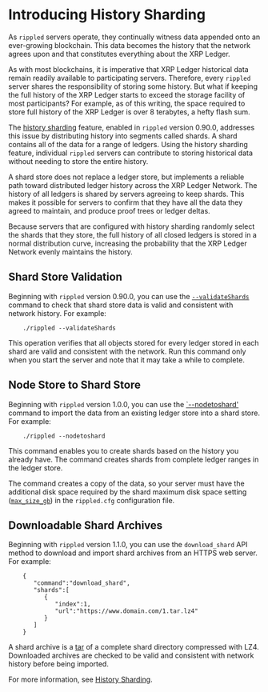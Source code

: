 # Introducing History Sharding

As `rippled` servers operate, they continually witness data appended onto an ever-growing blockchain. This data becomes the history that the network agrees upon and that constitutes everything about the XRP Ledger.

As with most blockchains, it is imperative that XRP Ledger historical data remain readily available to participating servers. Therefore, every `rippled` server shares the responsibility of storing some history. But what if keeping the full history of the XRP Ledger starts to exceed the storage facility of most participants? For example, as of this writing, the space required to store full history of the XRP Ledger is over 8 terabytes, a hefty flash sum.

The [history sharding](https://developers.ripple.com/history-sharding.html) feature, enabled in `rippled` version 0.90.0, addresses this issue by distributing history into segments called shards. A shard contains all of the data for a range of ledgers. Using the history sharding feature, individual `rippled` servers can contribute to storing historical data without needing to store the entire history.

<!-- BREAK -->

A shard store does not replace a ledger store, but implements a reliable path toward distributed ledger history across the XRP Ledger Network. The history of all ledgers is shared by servers agreeing to keep shards. This makes it possible for servers to confirm that they have all the data they agreed to maintain, and produce proof trees or ledger deltas.

Because servers that are configured with history sharding randomly select the shards that they store, the full history of all closed ledgers is stored in a normal distribution curve, increasing the probability that the XRP Ledger Network evenly maintains the history.

## Shard Store Validation

Beginning with `rippled` version 0.90.0, you can use the [`--validateShards`](https://developers.ripple.com/commandline-usage.html#daemon-mode-options) command to check that shard store data is valid and consistent with network history. For example:

        ./rippled --validateShards

This operation verifies that all objects stored for every ledger stored in each shard are valid and consistent with the network. Run this command only when you start the server and note that it may take a while to complete.


## Node Store to Shard Store

Beginning with `rippled` version 1.0.0, you can use the [`--nodetoshard'](https://developers.ripple.com/commandline-usage.html#daemon-mode-options) command to import the data from an existing ledger store into a shard store. For example:

        ./rippled --nodetoshard

This command enables you to create shards based on the history you already have. The command creates shards from complete ledger ranges in the ledger store.

The command creates a copy of the data, so your server must have the additional disk space required by the shard maximum disk space setting ([`max_size_gb`](https://developers.ripple.com/history-sharding.html#shard-store-configuration)) in the `rippled.cfg` configuration file.


## Downloadable Shard Archives

Beginning with `rippled` version 1.1.0, you can use the `download_shard` API method to download and import shard archives from an HTTPS web server. <!----> For example:

        {
           "command":"download_shard",
           "shards":[
              {
                 "index":1,
                 "url":"https://www.domain.com/1.tar.lz4"
              }
           ]
        }

A shard archive is a [tar](https://en.wikipedia.org/wiki/Tar_(computing)) of a complete shard directory compressed with LZ4. Downloaded archives are checked to be valid and consistent with network history before being imported.

For more information, see [History Sharding](https://developers.ripple.com/history-sharding.html).